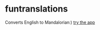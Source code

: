 # funtranslations

Converts English to Mandalorian:)
[try the app](https://angry-spence-d04c07.netlify.app/)
